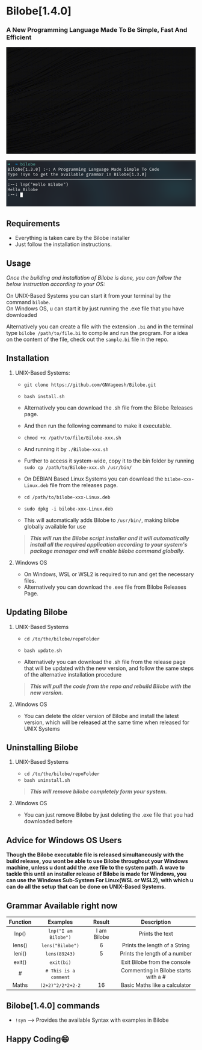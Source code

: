 # **Bilobe[1.4.0]**
### A New Programming Language Made To Be Simple, Fast And Efficient

<img src="preview/bilobeIntro.gif" width="700">

![A preview of Bilobe](preview/bilobeTerminal1.png)
## Requirements
 - Everything is taken care by the Bilobe installer
 - Just follow the installation instructions.

## Usage

_Once the building and installation of Bilobe is done, you can follow the below instruction according to your OS:_

On UNIX-Based Systems you can start it from your terminal by the command `bilobe`. <br>
On Windows OS, u can start it by just running the .exe file that you have downloaded

Alternatively you can create a file with the extension `.bi` and in the terminal type `bilobe /path/to/file.bi` to compile and run the program.
For a idea on the content of the file, check out the `sample.bi` file in the repo.

## Installation

1. UNIX-Based Systems:

    - `git clone https://github.com/GNVageesh/Bilobe.git` <br>
    - `bash install.sh`<br>

    - Alternatively you can download the .sh file from the Bilobe Releases page.
    - And then run the following command to make it executable.
    - `chmod +x /path/to/file/Bilobe-xxx.sh`
    - And running it by `./Bilobe-xxx.sh`
    - Further to access it system-wide, copy it to the bin folder by running `sudo cp /path/to/Bilobe-xxx.sh /usr/bin/`

    - On DEBIAN Based Linux Systems you can download the `bilobe-xxx-Linux.deb` file from the releases page.
    - `cd /path/to/bilobe-xxx-Linux.deb`
    - `sudo dpkg -i bilobe-xxx-Linux.deb`
    - This will automatically adds Bilobe to `/usr/bin/`, making bilobe globally available for use

    > **_This will run the Bilobe script installer and it will automatically install all the required application according to your system's package manager and will enable bilobe command globally._**

2. Windows OS

    
    - On Windows, WSL or WSL2 is required to run and get the necessary files.
    - Alternatively you can download the .exe file from Bilobe Releases Page.

## Updating Bilobe

1. UNIX-Based Systems

    - `cd /to/the/bilobe/repoFolder`<br>
    - `bash update.sh`

    - Alternatively you can download the .sh file from the release page that will be updated with the new version, and follow the same steps of the alternative installation procedure 

    > **_This will pull the code from the repo and rebuild Bilobe with the new version._**

2. Windows OS

    - You can delete the older version of Bilobe and install the latest version, which will be released at the same time when released for UNIX Systems

## Uninstalling Bilobe

1. UNIX-Based Systems

    - `cd /to/the/bilobe/repoFolder`<br>
    - `bash uninstall.sh`

    > **_This will remove bilobe completely form your system._**

2. Windows OS

    - You can just remove Bilobe by just deleting the .exe file that you had downloaded before

## Advice for Windows OS Users

**Though the Bilobe executable file is released simultaneously with the build release, you wont be able to use Bilobe throughout your Windows machine, unless u dont add the .exe file to the system path. A wave to tackle this until an installer release of Bilobe is made for Windows, you can use the Windows Sub-System For Linux(WSL or WSL2), with which u can do all the setup that can be done on UNIX-Based Systems.**

## Grammar Available right now

| Function | Examples             | Result      | Description                          |
| :------: | :------------------: | :---------: | :------------------:                 |
| lnp()    | `lnp("I am Bilobe")` | I am Bilobe | Prints the text                      |
| lens()   | `lens("Bilobe")`     | 6           | Prints the length of a String        |
| leni()   | `lens(89243)`        | 5           | Prints the length of a number        |
| exit()   | `exit(bi)`           |             | Exit Bilobe from the console         |
| #        | `# This is a comment`|             | Commenting in Bilobe starts with a # |
| Maths    | `(2+2)^2/2*2+2-2`    |16           | Basic Maths like a calculator        |

 
## Bilobe[1.4.0] commands

 - `!syn` --> Provides the available Syntax with examples in Bilobe


## Happy Coding😄



